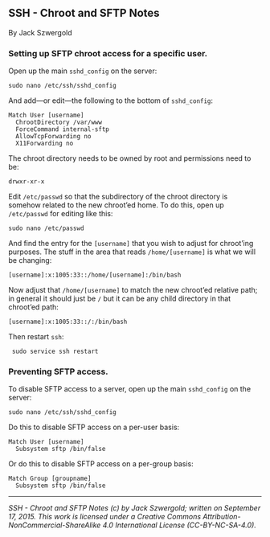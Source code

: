 ## SSH - Chroot and SFTP Notes

By Jack Szwergold

### Setting up SFTP chroot access for a specific user.

Open up the main `sshd_config` on the server:

    sudo nano /etc/ssh/sshd_config

And add—or edit—the following to the bottom of `sshd_config`:

	Match User [username]
	  ChrootDirectory /var/www
	  ForceCommand internal-sftp
	  AllowTcpForwarding no
	  X11Forwarding no

The chroot directory needs to be owned by root and permissions need to be:

    drwxr-xr-x

Edit `/etc/passwd` so that the subdirectory of the chroot directory is somehow related to the new chroot’ed home. To do this, open up `/etc/passwd` for editing like this:

    sudo nano /etc/passwd

And find the entry for the `[username]` that you wish to adjust for chroot’ing purposes. The stuff in the area that reads `/home/[username]` is what we will be changing:

    [username]:x:1005:33::/home/[username]:/bin/bash

Now adjust that `/home/[username]` to match the new chroot’ed relative path; in general it should just be `/` but it can be any child directory in that chroot’ed path:

    [username]:x:1005:33::/:/bin/bash

Then restart `ssh`:

     sudo service ssh restart

### Preventing SFTP access.

To disable SFTP access to a server, open up the main `sshd_config` on the server:

    sudo nano /etc/ssh/sshd_config

Do this to disable SFTP access on a per-user basis:

	Match User [username]
	  Subsystem sftp /bin/false

Or do this to disable SFTP access on a per-group basis:

	Match Group [groupname]
	  Subsystem sftp /bin/false

***

*SSH - Chroot and SFTP Notes (c) by Jack Szwergold; written on September 17, 2015. This work is licensed under a Creative Commons Attribution-NonCommercial-ShareAlike 4.0 International License (CC-BY-NC-SA-4.0).*